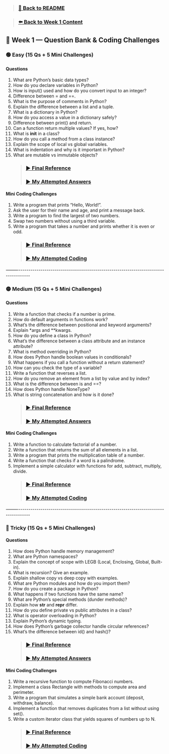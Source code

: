 > ### [🔼  Back to README](../../README.md)

> ### [⬅️ Back to Week 1 Content](../curriculum/1.week1.md)

## 📑 Week 1 — Question Bank & Coding Challenges

### 🟢 Easy (15 Qs + 5 Mini Challenges)

#### Questions
1.	What are Python’s basic data types?
2.	How do you declare variables in Python?
3.	How is input() used and how do you convert input to an integer?
4.	Difference between = and ==.
5.	What is the purpose of comments in Python?
6.	Explain the difference between a list and a tuple.
7.	What is a dictionary in Python?
8.	How do you access a value in a dictionary safely?
9.	Difference between print() and return.
10.	Can a function return multiple values? If yes, how?
11.	What is __init__ in a class?
12.	How do you call a method from a class instance?
13.	Explain the scope of local vs global variables.
14.	What is indentation and why is it important in Python?
15.	What are mutable vs immutable objects?
    >### <a href="../answersheet/finalref/week1/easy/easy.txt" target="_blank">▶️ Final Reference</a><br/>
    >### <a href="../answersheet/mine/week1/easy/easy.txt" target="_blank">▶️ My Attempted Answers</a>

#### Mini Coding Challenges
1.	Write a program that prints “Hello, World!”.
2.	Ask the user for their name and age, and print a message back.
3.	Write a program to find the largest of two numbers.
4.	Swap two numbers without using a third variable.
5.	Write a program that takes a number and prints whether it is even or odd.
    >### <a href="../answersheet/finalref/week1/easy/easy.py" target="_blank">▶️ Final Reference</a><br/>
    >### <a href="../answersheet/mine/week1/easy/easy.py" target="_blank">▶️ My Attempted Coding</a>

⸻------------------------------------------------------------------------------------

### 🟡 Medium (15 Qs + 5 Mini Challenges)

#### Questions
1.	Write a function that checks if a number is prime.
2.	How do default arguments in functions work?
3.	What’s the difference between positional and keyword arguments?
4.	Explain *args and **kwargs.
5.	How do you define a class in Python?
6.	What’s the difference between a class attribute and an instance attribute?
7.	What is method overriding in Python?
8.	How does Python handle boolean values in conditionals?
9.	What happens if you call a function without a return statement?
10.	How can you check the type of a variable?
11.	Write a function that reverses a list.
12.	How do you remove an element from a list by value and by index?
13.	What is the difference between is and ==?
14.	How does Python handle NoneType?
15.	What is string concatenation and how is it done?
    >### <a href="../answersheet/finalref/week1/medium/medium.txt" target="_blank">▶️ Final Reference</a><br/>
    >### <a href="../answersheet/mine/week1/medium/medium.txt" target="_blank">▶️ My Attempted Answers</a>

#### Mini Coding Challenges
1.	Write a function to calculate factorial of a number.
2.	Write a function that returns the sum of all elements in a list.
3.	Write a program that prints the multiplication table of a number.
4.	Write a function that checks if a word is a palindrome.
5.	Implement a simple calculator with functions for add, subtract, multiply, divide.
    >### <a href="../answersheet/finalref/week1/medium/medium.py" target="_blank">▶️ Final Reference</a><br/>
    >### <a href="../answersheet/mine/week1/medium/medium.py" target="_blank">▶️ My Attempted Coding</a>

⸻------------------------------------------------------------------------------------

### 🔴 Tricky (15 Qs + 5 Mini Challenges)

#### Questions
1.	How does Python handle memory management?
2.	What are Python namespaces?
3.	Explain the concept of scope with LEGB (Local, Enclosing, Global, Built-in).
4.	What is recursion? Give an example.
5.	Explain shallow copy vs deep copy with examples.
6.	What are Python modules and how do you import them?
7.	How do you create a package in Python?
8.	What happens if two functions have the same name?
9.	What are Python’s special methods (dunder methods)?
10.	Explain how __str__ and __repr__ differ.
11.	How do you define private vs public attributes in a class?
12.	What is operator overloading in Python?
13.	Explain Python’s dynamic typing.
14.	How does Python’s garbage collector handle circular references?
15.	What’s the difference between id() and hash()?
    >### <a href="../answersheet/finalref/week1/tricky/tricky.txt" target="_blank">▶️ Final Reference</a><br/>
    >### <a href="../answersheet/mine/week1/tricky/tricky.txt" target="_blank">▶️ My Attempted Answers</a>

#### Mini Coding Challenges
1.	Write a recursive function to compute Fibonacci numbers.
2.	Implement a class Rectangle with methods to compute area and perimeter.
3.	Write a program that simulates a simple bank account (deposit, withdraw, balance).
4.	Implement a function that removes duplicates from a list without using set().
5.	Write a custom iterator class that yields squares of numbers up to N.
    >### <a href="../answersheet/finalref/week1/tricky/tricky.py" target="_blank">▶️ Final Reference</a><br/>
    >### <a href="../answersheet/mine/week1/tricky/tricky.py" target="_blank">▶️ My Attempted Coding</a>
